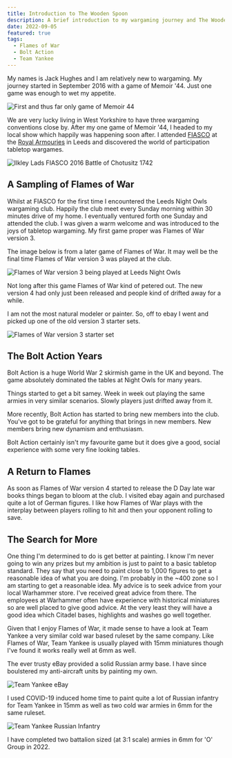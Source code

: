 ```yaml
---
title: Introduction to The Wooden Spoon
description: A brief introduction to my wargaming journey and The Wooden Spoon.
date: 2022-09-05
featured: true
tags:
  - Flames of War
  - Bolt Action
  - Team Yankee
---
```


My names is Jack Hughes and I am relatively new to wargaming. My journey started in September 2016 with a game of Memoir '44. Just one game was enough to wet my appetite.

![First and thus far only game of Memoir 44](memoir-44.jpg)

We are very lucky living in West Yorkshire to have three wargaming conventions close by. After my one game of Memoir '44, I headed to my local show which happily was happening soon after. I attended [FIASCO](https://leedswargamesclub.com/sig-int/f/fiasco-22) at the [Royal Armouries](https://royalarmouries.org/) in Leeds and discovered the world of participation tabletop wargames.

![Ilkley Lads FIASCO 2016 Battle of Chotusitz 1742](fiasco-2016-1.jpg)

## A Sampling of Flames of War

Whilst at FIASCO for the first time I encountered the Leeds Night Owls wargaming club. Happily the club meet every Sunday morning within 30 minutes drive of my home. I eventually ventured forth one Sunday and attended the club. I was given a warm welcome and was introduced to the joys of tabletop wargaming. My first game proper was Flames of War version 3.

The image below is from a later game of Flames of War. It may well be the final time Flames of War version 3 was played at the club.

![Flames of War version 3 being played at Leeds Night Owls](night-owls-fow-v3-1.jpg)

Not long after this game Flames of War kind of petered out. The new version 4 had only just been released and people kind of drifted away for a while.

I am not the most natural modeler or painter. So, off to ebay I went and picked up one of the old version 3 starter sets.

![Flames of War version 3 starter set](fow-home-2.jpg)

## The Bolt Action Years

Bolt Action is a huge World War 2 skirmish game in the UK and beyond. The game absolutely dominated the tables at Night Owls for many years.

Things started to get a bit samey. Week in week out playing the same armies in very similar scenarios. Slowly players just drifted away from it.

More recently, Bolt Action has started to bring new members into the club. You've got to be grateful for anything that brings in new members. New members bring new dynamism and enthusiasm.

Bolt Action certainly isn't my favourite game but it does give a good, social experience with some very fine looking tables.

## A Return to Flames

As soon as Flames of War version 4 started to release the D Day late war books things began to bloom at the club. I visited ebay again and purchased quite a lot of German figures. I like how Flames of War plays with the interplay between players rolling to hit and then your opponent rolling to save.

## The Search for More

One thing I'm determined to do is get better at painting. I know I'm never going to win any prizes but my ambition is just to paint to a basic tabletop standard. They say that you need to paint close to 1,000 figures to get a reasonable idea of what you are doing. I'm probably in the ~400 zone so I am starting to get a reasonable idea. My advice is to seek advice from your local Warhammer store. I've received great advice from there. The employees at Warhammer often have experience with historical miniatures so are well placed to give good advice. At the very least they will have a good idea which Citadel bases, highlights and washes go well together.

Given that I enjoy Flames of War, it made sense to have a look at Team Yankee a very similar cold war based ruleset by the same company. Like Flames of War, Team Yankee is usually played with 15mm miniatures though I've found it works really well at 6mm as well.

The ever trusty eBay provided a solid Russian army base. I have since boulstered my anti-aircraft units by painting my own.

![Team Yankee eBay](team-yankee-ebay.jpg)

I used COVID-19 induced home time to paint quite a lot of Russian infantry for Team Yankee in 15mm as well as two cold war armies in 6mm for the same ruleset.

![Team Yankee Russian Infantry](team-yankee-russian.jpg)

I have completed two battalion sized (at 3:1 scale) armies in 6mm for 'O' Group in 2022.
